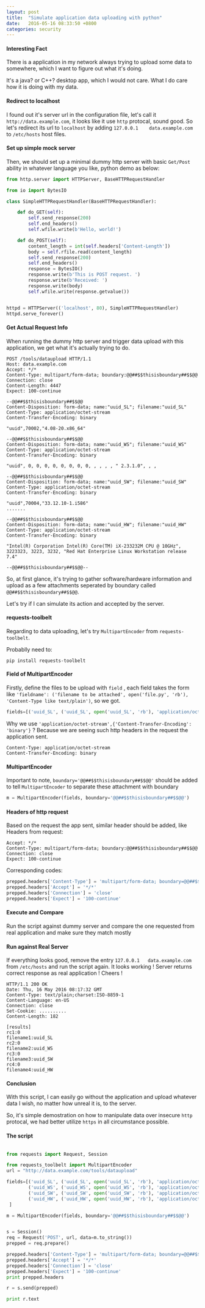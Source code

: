 ```yaml
---
layout: post
title:  "Simulate application data uploading with python"
date:   2016-05-16 08:33:50 +0800
categories: security 
---
```


#### Interesting Fact 

There is a application in my network always trying to upload some data to somewhere, which I want to figure out what it's doing.

It's a java? or C++? desktop app, which I would not care. What I do care how it is doing with my data. 

#### Redirect to localhost
I found out it's server url in the configuration file, let's call it `http://data.example.com`, it looks like it use `http` protocal, sound good. So let's redirect its url to `localhost` by adding  `127.0.0.1	data.example.com` to `/etc/hosts` host files.

#### Set up simple mock server

Then, we should set up a minimal dummy http server with basic `Get/Post` ability in whatever language you like, python demo as below:

```python
from http.server import HTTPServer, BaseHTTPRequestHandler

from io import BytesIO

class SimpleHTTPRequestHandler(BaseHTTPRequestHandler):

    def do_GET(self):
        self.send_response(200)
        self.end_headers()
        self.wfile.write(b'Hello, world!')

    def do_POST(self):
        content_length = int(self.headers['Content-Length'])
        body = self.rfile.read(content_length)
        self.send_response(200)
        self.end_headers()
        response = BytesIO()
        response.write(b'This is POST request. ')
        response.write(b'Received: ')
        response.write(body)
        self.wfile.write(response.getvalue())


httpd = HTTPServer(('localhost', 80), SimpleHTTPRequestHandler)
httpd.serve_forever()
```

#### Get Actual Request Info

When running the dummy http server and trigger data upload with this application, we get what it's actually trying to do.

```console
POST /tools/dataupload HTTP/1.1
Host: data.example.com
Accept: */*
Content-Type: multipart/form-data; boundary:@@##$$thisisboundary##$$@@
Connection: close
Content-Length: 4447
Expect: 100-continue

--@@##$$thisisboundary##$$@@
Content-Disposition: form-data; name:"uuid_SL"; filename:"uuid_SL"
Content-Type: application/octet-stream
Content-Transfer-Encoding: binary

"uuid",70002,"4.08-20.x86_64"

--@@##$$thisisboundary##$$@@
Content-Disposition: form-data; name:"uuid_WS"; filename:"uuid_WS"
Content-Type: application/octet-stream
Content-Transfer-Encoding: binary

"uuid", 0, 0, 0, 0, 0, 0, 0, 0, , , , , " 2.3.1.0", , ,

--@@##$$thisisboundary##$$@@
Content-Disposition: form-data; name:"uuid_SW"; filename:"uuid_SW"
Content-Type: application/octet-stream
Content-Transfer-Encoding: binary

"uuid",70004,"33.12.10-1.i586"
.......

--@@##$$thisisboundary##$$@@
Content-Disposition: form-data; name:"uuid_HW"; filename:"uuid_HW"
Content-Type: application/octet-stream
Content-Transfer-Encoding: binary

"Intel(R) Corporation Intel(R) Core(TM) iX-233232M CPU @ 10GHz", 3223323, 3223, 3232, "Red Hat Enterprise Linux Workstation release 7.4"

--@@##$$thisisboundary##$$@@--
``` 

So, at first glance, it's trying to gather software/hardware information and upload as a few attachments seperated by boundary called `@@##$$thisisboundary##$$@@`.

Let's try if I can simulate its action and accepted by the server.


#### requests-toolbelt

Regarding to data uploading, let's try `MultipartEncoder` from `requests-toolbelt`.

Probablly need to:
```console
pip install requests-toolbelt
```

#### Field of MultipartEncoder
Firstly, define the files to be upload with `field` , each field takes the form like `'fieldname': ('filename to be attached', open('file.py', 'rb'), 'Content-Type like text/plain')`, so we got.

```python
fields=[('uuid_SL', ('uuid_SL', open('uuid_SL', 'rb'), 'application/octet-stream',{'Content-Transfer-Encoding': 'binary'}))]
```
Why we use `'application/octet-stream',{'Content-Transfer-Encoding': 'binary'}` ? 
Because we are seeing such http headers in the request the application sent.

```text
Content-Type: application/octet-stream
Content-Transfer-Encoding: binary
```

#### MultipartEncoder

Important to note, `boundary='@@##$$thisisboundary##$$@@'` should be added to tell `MultipartEncoder` to separate these attachment with boundary
```python
m = MultipartEncoder(fields, boundary='@@##$$thisisboundary##$$@@')
```

#### Headers of http request

Based on the request the app sent, similar header should be added, like
Headers from request:

```http
Accept: */*
Content-Type: multipart/form-data; boundary:@@##$$thisisboundary##$$@@
Connection: close
Expect: 100-continue
```

Corresponding codes:
```python
prepped.headers['Content-Type'] = 'multipart/form-data; boundary=@@##$$thisisboundary##$$@@'
prepped.headers['Accept'] = '*/*'
prepped.headers['Connection'] = 'close'
prepped.headers['Expect'] = '100-continue'
```

#### Execute and Compare

Run the script against dummy server and compare the one requested from real application and make sure they match mostly


#### Run against Real Server

If everything looks good, remove the entry `127.0.0.1	data.example.com` from `/etc/hosts` and run the script again. It looks working ! Server returns correct response as real application ! Cheers !

```http
HTTP/1.1 200 OK
Date: Thu, 16 May 2016 08:17:32 GMT
Content-Type: text/plain;charset:ISO-8859-1
Content-Language: en-US
Connection: close
Set-Cookie: ..........
Content-Length: 182

[results]
rc1:0
filename1:uuid_SL
rc2:0
filename2:uuid_WS
rc3:0
filename3:uuid_SW
rc4:0
filename4:uuid_HW
```

#### Conclusion
With this script, I can easily go without the application and upload whatever data I wish, no matter how unreal it is, to the server.

So, it's simple demostration on how to manipulate data over insecure `http` protocal, we had better utilize `https` in all circumstance possible.


#### The script

```python

from requests import Request, Session

from requests_toolbelt import MultipartEncoder
url = "http://data.example.com/tools/dataupload"

fields=[('uuid_SL', ('uuid_SL', open('uuid_SL', 'rb'), 'application/octet-stream',{'Content-Transfer-Encoding': 'binary'})),
 		('uuid_WS', ('uuid_WS', open('uuid_WS', 'rb'), 'application/octet-stream',{'Content-Transfer-Encoding': 'binary'})),
 		('uuid_SW', ('uuid_SW', open('uuid_SW', 'rb'), 'application/octet-stream',{'Content-Transfer-Encoding': 'binary'})),
 		('uuid_HW', ('uuid_HW', open('uuid_HW', 'rb'), 'application/octet-stream',{'Content-Transfer-Encoding': 'binary'}))
 ]

m = MultipartEncoder(fields, boundary='@@##$$thisisboundary##$$@@')


s = Session()
req = Request('POST', url, data=m.to_string())
prepped = req.prepare()

prepped.headers['Content-Type'] = 'multipart/form-data; boundary=@@##$$thisisboundary##$$@@'
prepped.headers['Accept'] = '*/*'
prepped.headers['Connection'] = 'close'
prepped.headers['Expect'] = '100-continue'
print prepped.headers

r = s.send(prepped)

print r.text

```
